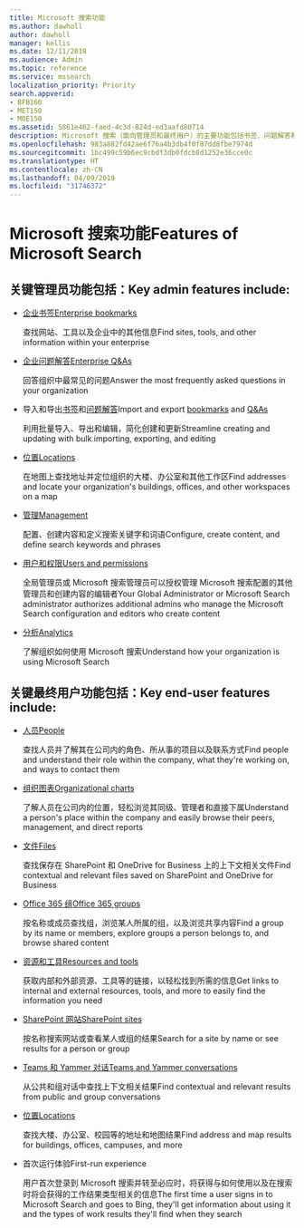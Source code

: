 ```yaml
---
title: Microsoft 搜索功能
ms.author: dawholl
author: dawholl
manager: kellis
ms.date: 12/11/2018
ms.audience: Admin
ms.topic: reference
ms.service: mssearch
localization_priority: Priority
search.appverid:
- BFB160
- MET150
- MOE150
ms.assetid: 5861e462-faed-4c3d-824d-ed3aafd80714
description: Microsoft 搜索（面向管理员和最终用户）的主要功能包括书签、问题解答和管理及数据见解
ms.openlocfilehash: 983a882fd42ae6f76a4b3db4f0f87dd8fbe7974d
ms.sourcegitcommit: 1bc499c59b6ec9cbdf3db0fdcb8d1252e36cce0c
ms.translationtype: HT
ms.contentlocale: zh-CN
ms.lasthandoff: 04/09/2019
ms.locfileid: "31746372"
---
```

# <a name="features-of-microsoft-search"></a><span data-ttu-id="a2f45-103">Microsoft 搜索功能</span><span class="sxs-lookup"><span data-stu-id="a2f45-103">Features of Microsoft Search</span></span>

## <a name="key-admin-features-include"></a><span data-ttu-id="a2f45-104">关键管理员功能包括：</span><span class="sxs-lookup"><span data-stu-id="a2f45-104">Key admin features include:</span></span>

- [<span data-ttu-id="a2f45-105">企业书签</span><span class="sxs-lookup"><span data-stu-id="a2f45-105">Enterprise bookmarks</span></span>](create-and-manage-bookmarks.md)
    
    <span data-ttu-id="a2f45-106">查找网站、工具以及企业中的其他信息</span><span class="sxs-lookup"><span data-stu-id="a2f45-106">Find sites, tools, and other information within your enterprise</span></span>
    
- [<span data-ttu-id="a2f45-107">企业问题解答</span><span class="sxs-lookup"><span data-stu-id="a2f45-107">Enterprise Q&As</span></span>](create-and-manage-qas.md)
    
    <span data-ttu-id="a2f45-108">回答组织中最常见的问题</span><span class="sxs-lookup"><span data-stu-id="a2f45-108">Answer the most frequently asked questions in your organization</span></span>
    
- <span data-ttu-id="a2f45-109">导入和导出[书签](bulk-create-bookmarks.md)和[问题解答](bulk-create-qas.md)</span><span class="sxs-lookup"><span data-stu-id="a2f45-109">Import and export [bookmarks](bulk-create-bookmarks.md) and [Q&As](bulk-create-qas.md)</span></span>
    
    <span data-ttu-id="a2f45-110">利用批量导入、导出和编辑，简化创建和更新</span><span class="sxs-lookup"><span data-stu-id="a2f45-110">Streamline creating and updating with bulk importing, exporting, and editing</span></span>

- [<span data-ttu-id="a2f45-111">位置</span><span class="sxs-lookup"><span data-stu-id="a2f45-111">Locations</span></span>](locations.md)
    
    <span data-ttu-id="a2f45-112">在地图上查找地址并定位组织的大楼、办公室和其他工作区</span><span class="sxs-lookup"><span data-stu-id="a2f45-112">Find addresses and locate your organization's buildings, offices, and other workspaces on a map</span></span>
    
- [<span data-ttu-id="a2f45-113">管理</span><span class="sxs-lookup"><span data-stu-id="a2f45-113">Management</span></span>](set-up-microsoft-search.md)
    
    <span data-ttu-id="a2f45-114">配置、创建内容和定义搜索关键字和词语</span><span class="sxs-lookup"><span data-stu-id="a2f45-114">Configure, create content, and define search keywords and phrases</span></span>
    
- [<span data-ttu-id="a2f45-115">用户和权限</span><span class="sxs-lookup"><span data-stu-id="a2f45-115">Users and permissions</span></span>](add-users.md)
    
    <span data-ttu-id="a2f45-116">全局管理员或 Microsoft 搜索管理员可以授权管理 Microsoft 搜索配置的其他管理员和创建内容的编辑者</span><span class="sxs-lookup"><span data-stu-id="a2f45-116">Your Global Administrator or Microsoft Search administrator authorizes additional admins who manage the Microsoft Search configuration and editors who create content</span></span>
    
- [<span data-ttu-id="a2f45-117">分析</span><span class="sxs-lookup"><span data-stu-id="a2f45-117">Analytics</span></span> ](get-insights.md) 
    
    <span data-ttu-id="a2f45-118">了解组织如何使用 Microsoft 搜索</span><span class="sxs-lookup"><span data-stu-id="a2f45-118">Understand how your organization is using Microsoft Search</span></span> 
    
## <a name="key-end-user-features-include"></a><span data-ttu-id="a2f45-119">关键最终用户功能包括：</span><span class="sxs-lookup"><span data-stu-id="a2f45-119">Key end-user features include:</span></span>

- [<span data-ttu-id="a2f45-120">人员</span><span class="sxs-lookup"><span data-stu-id="a2f45-120">People</span></span>](use/find-people-and-groups.md)
    
    <span data-ttu-id="a2f45-121">查找人员并了解其在公司内的角色、所从事的项目以及联系方式</span><span class="sxs-lookup"><span data-stu-id="a2f45-121">Find people and understand their role within the company, what they're working on, and ways to contact them</span></span>
    
- [<span data-ttu-id="a2f45-122">组织图表</span><span class="sxs-lookup"><span data-stu-id="a2f45-122">Organizational charts</span></span>](use/find-people-and-groups.md)
    
    <span data-ttu-id="a2f45-123">了解人员在公司内的位置，轻松浏览其同级、管理者和直接下属</span><span class="sxs-lookup"><span data-stu-id="a2f45-123">Understand a person's place within the company and easily browse their peers, management, and direct reports</span></span>
    
- [<span data-ttu-id="a2f45-124">文件</span><span class="sxs-lookup"><span data-stu-id="a2f45-124">Files</span></span>](use/find-files.md)
    
    <span data-ttu-id="a2f45-125">查找保存在 SharePoint 和 OneDrive for Business 上的上下文相关文件</span><span class="sxs-lookup"><span data-stu-id="a2f45-125">Find contextual and relevant files saved on SharePoint and OneDrive for Business</span></span>
    
- [<span data-ttu-id="a2f45-126">Office 365 组</span><span class="sxs-lookup"><span data-stu-id="a2f45-126">Office 365 groups</span></span>](use/find-people-and-groups.md)
    
    <span data-ttu-id="a2f45-127">按名称或成员查找组，浏览某人所属的组，以及浏览共享内容</span><span class="sxs-lookup"><span data-stu-id="a2f45-127">Find a group by its name or members, explore groups a person belongs to, and browse shared content</span></span>
    
- [<span data-ttu-id="a2f45-128">资源和工具</span><span class="sxs-lookup"><span data-stu-id="a2f45-128">Resources and tools</span></span>](use/find-resources-tools-and-more.md)
    
    <span data-ttu-id="a2f45-129">获取内部和外部资源、工具等的链接，以轻松找到所需的信息</span><span class="sxs-lookup"><span data-stu-id="a2f45-129">Get links to internal and external resources, tools, and more to easily find the information you need</span></span>
    
- [<span data-ttu-id="a2f45-130">SharePoint 网站</span><span class="sxs-lookup"><span data-stu-id="a2f45-130">SharePoint sites</span></span>](use/find-sharepoint-sites.md)
    
    <span data-ttu-id="a2f45-131">按名称搜索网站或查看某人或组的结果</span><span class="sxs-lookup"><span data-stu-id="a2f45-131">Search for a site by name or see results for a person or group</span></span>
    
- [<span data-ttu-id="a2f45-132">Teams 和 Yammer 对话</span><span class="sxs-lookup"><span data-stu-id="a2f45-132">Teams and Yammer conversations</span></span>](use/find-conversations.md)
    
    <span data-ttu-id="a2f45-133">从公共和组对话中查找上下文相关结果</span><span class="sxs-lookup"><span data-stu-id="a2f45-133">Find contextual and relevant results from public and group conversations</span></span>

- [<span data-ttu-id="a2f45-134">位置</span><span class="sxs-lookup"><span data-stu-id="a2f45-134">Locations</span></span>](use/find-locations.md)
    
    <span data-ttu-id="a2f45-135">查找大楼、办公室、校园等的地址和地图结果</span><span class="sxs-lookup"><span data-stu-id="a2f45-135">Find address and map results for buildings, offices, campuses, and more</span></span>
    
- <span data-ttu-id="a2f45-136">首次运行体验</span><span class="sxs-lookup"><span data-stu-id="a2f45-136">First-run experience</span></span>
    
    <span data-ttu-id="a2f45-137">用户首次登录到 Microsoft 搜索并转至必应时，将获得与如何使用以及在搜索时将会获得的工作结果类型相关的信息</span><span class="sxs-lookup"><span data-stu-id="a2f45-137">The first time a user signs in to Microsoft Search and goes to Bing, they'll get information about using it and the types of work results they'll find when they search</span></span>